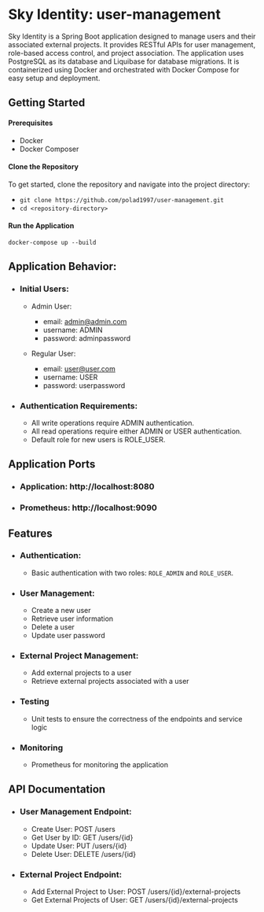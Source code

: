 # Sky Identity: user-management

Sky Identity is a Spring Boot application designed to manage users and their associated external projects. It provides RESTful APIs for user management, role-based access control, and project association. The application uses PostgreSQL as its database and Liquibase for database migrations. It is containerized using Docker and orchestrated with Docker Compose for easy setup and deployment.

## Getting Started

#### Prerequisites
- Docker
- Docker Composer

#### Clone the Repository
To get started, clone the repository and navigate into the project directory:
- `git clone https://github.com/polad1997/user-management.git`
- `cd <repository-directory>`

#### Run the Application
`docker-compose up --build`


## Application Behavior:
- ### Initial Users:
    - Admin User:
      - email: admin@admin.com
      - username: ADMIN
      - password: adminpassword
      
    - Regular User:
      - email: user@user.com
      - username: USER
      - password: userpassword
- ### Authentication Requirements:
    - All write operations require ADMIN authentication.
    - All read operations require either ADMIN or USER authentication.
    - Default role for new users is ROLE_USER.

## Application Ports
- ### Application: http://localhost:8080
- ### Prometheus: http://localhost:9090

## Features
- ### Authentication:
    - Basic authentication with two roles: `ROLE_ADMIN` and `ROLE_USER`.
- ### User Management:
    - Create a new user
    - Retrieve user information
    - Delete a user
    - Update user password
- ### External Project Management:
    - Add external projects to a user
    - Retrieve external projects associated with a user
- ### Testing
    - Unit tests to ensure the correctness of the endpoints and service logic
- ### Monitoring
    - Prometheus for monitoring the application

## API Documentation
- ### User Management Endpoint:
  - Create User: POST /users
  - Get User by ID: GET /users/{id}
  - Update User: PUT /users/{id}
  - Delete User: DELETE /users/{id}
  
- ### External Project Endpoint:
  - Add External Project to User: POST /users/{id}/external-projects
  - Get External Projects of User: GET /users/{id}/external-projects

